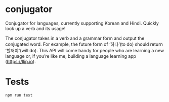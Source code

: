 # conjugator
Conjugator for languages, currently supporting Korean and Hindi. Quickly look up a verb and its usage! 

The conjugator takes in a verb and a grammar form and output the conjugated word. For example, the future form of ‘하다’(to do) should return ‘할꺼야’(will do). This API will come handy for people who are learning a new language or, if you’re like me, building a language learning app (https://llip.io). 

# Tests 
`npm run test`

